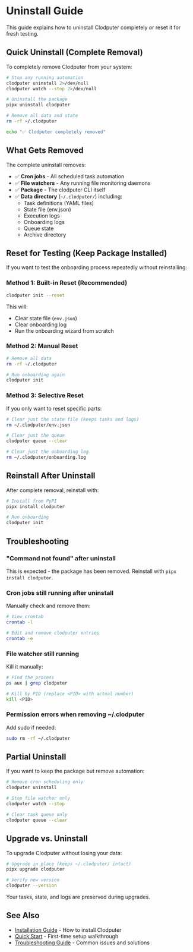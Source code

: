 # Uninstall Guide

This guide explains how to uninstall Clodputer completely or reset it for fresh testing.

## Quick Uninstall (Complete Removal)

To completely remove Clodputer from your system:

```bash
# Stop any running automation
clodputer uninstall 2>/dev/null
clodputer watch --stop 2>/dev/null

# Uninstall the package
pipx uninstall clodputer

# Remove all data and state
rm -rf ~/.clodputer

echo "✅ Clodputer completely removed"
```

## What Gets Removed

The complete uninstall removes:

- ✅ **Cron jobs** - All scheduled task automation
- ✅ **File watchers** - Any running file monitoring daemons
- ✅ **Package** - The clodputer CLI itself
- ✅ **Data directory** (`~/.clodputer/`) including:
  - Task definitions (YAML files)
  - State file (env.json)
  - Execution logs
  - Onboarding logs
  - Queue state
  - Archive directory

## Reset for Testing (Keep Package Installed)

If you want to test the onboarding process repeatedly without reinstalling:

### Method 1: Built-in Reset (Recommended)

```bash
clodputer init --reset
```

This will:
- Clear state file (`env.json`)
- Clear onboarding log
- Run the onboarding wizard from scratch

### Method 2: Manual Reset

```bash
# Remove all data
rm -rf ~/.clodputer

# Run onboarding again
clodputer init
```

### Method 3: Selective Reset

If you only want to reset specific parts:

```bash
# Clear just the state file (keeps tasks and logs)
rm ~/.clodputer/env.json

# Clear just the queue
clodputer queue --clear

# Clear just the onboarding log
rm ~/.clodputer/onboarding.log
```

## Reinstall After Uninstall

After complete removal, reinstall with:

```bash
# Install from PyPI
pipx install clodputer

# Run onboarding
clodputer init
```

## Troubleshooting

### "Command not found" after uninstall

This is expected - the package has been removed. Reinstall with `pipx install clodputer`.

### Cron jobs still running after uninstall

Manually check and remove them:

```bash
# View crontab
crontab -l

# Edit and remove clodputer entries
crontab -e
```

### File watcher still running

Kill it manually:

```bash
# Find the process
ps aux | grep clodputer

# Kill by PID (replace <PID> with actual number)
kill <PID>
```

### Permission errors when removing ~/.clodputer

Add sudo if needed:

```bash
sudo rm -rf ~/.clodputer
```

## Partial Uninstall

If you want to keep the package but remove automation:

```bash
# Remove cron scheduling only
clodputer uninstall

# Stop file watcher only
clodputer watch --stop

# Clear task queue only
clodputer queue --clear
```

## Upgrade vs. Uninstall

To upgrade Clodputer without losing your data:

```bash
# Upgrade in place (keeps ~/.clodputer/ intact)
pipx upgrade clodputer

# Verify new version
clodputer --version
```

Your tasks, state, and logs are preserved during upgrades.

## See Also

- [Installation Guide](installation.md) - How to install Clodputer
- [Quick Start](quick-start.md) - First-time setup walkthrough
- [Troubleshooting Guide](troubleshooting.md) - Common issues and solutions
